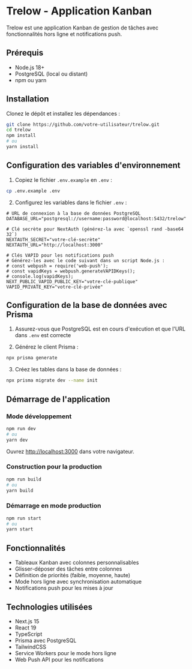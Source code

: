 # Trelow - Application Kanban

Trelow est une application Kanban de gestion de tâches avec fonctionnalités hors ligne et notifications push.

## Prérequis

- Node.js 18+
- PostgreSQL (local ou distant)
- npm ou yarn

## Installation

Clonez le dépôt et installez les dépendances :

```bash
git clone https://github.com/votre-utilisateur/trelow.git
cd trelow
npm install
# ou
yarn install
```

## Configuration des variables d'environnement

1. Copiez le fichier `.env.example` en `.env` :

```bash
cp .env.example .env
```

2. Configurez les variables dans le fichier `.env` :

```.env
# URL de connexion à la base de données PostgreSQL
DATABASE_URL="postgresql://username:password@localhost:5432/trelow"

# Clé secrète pour NextAuth (générez-la avec `openssl rand -base64 32`)
NEXTAUTH_SECRET="votre-clé-secrète"
NEXTAUTH_URL="http://localhost:3000"

# Clés VAPID pour les notifications push
# Générez-les avec le code suivant dans un script Node.js :
# const webpush = require('web-push');
# const vapidKeys = webpush.generateVAPIDKeys();
# console.log(vapidKeys);
NEXT_PUBLIC_VAPID_PUBLIC_KEY="votre-clé-publique"
VAPID_PRIVATE_KEY="votre-clé-privée"
```

## Configuration de la base de données avec Prisma

1. Assurez-vous que PostgreSQL est en cours d'exécution et que l'URL dans `.env` est correcte

2. Générez le client Prisma :

```bash
npx prisma generate
```

3. Créez les tables dans la base de données :

```bash
npx prisma migrate dev --name init
```

## Démarrage de l'application

### Mode développement

```bash
npm run dev
# ou
yarn dev
```

Ouvrez [http://localhost:3000](http://localhost:3000) dans votre navigateur.

### Construction pour la production

```bash
npm run build
# ou
yarn build
```

### Démarrage en mode production

```bash
npm run start
# ou
yarn start
```

## Fonctionnalités

- Tableaux Kanban avec colonnes personnalisables
- Glisser-déposer des tâches entre colonnes
- Définition de priorités (faible, moyenne, haute)
- Mode hors ligne avec synchronisation automatique
- Notifications push pour les mises à jour

## Technologies utilisées

- Next.js 15
- React 19
- TypeScript
- Prisma avec PostgreSQL
- TailwindCSS
- Service Workers pour le mode hors ligne
- Web Push API pour les notifications

